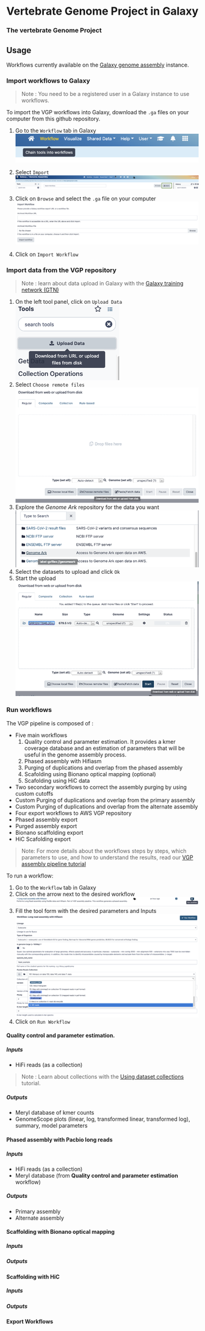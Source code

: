 # Vertebrate Genome Project in Galaxy

### The vertebrate Genome Project


## Usage

Workflows currently available on the [Galaxy genome assembly](https://assembly.usegalaxy.eu/) instance.

### Import workflows to Galaxy

> Note : You need to be a registered user in a Galaxy instance to use workflows.


To import the VGP workflows into Galaxy, download the `.ga` files on your computer from this github repository.

1.  Go to the `Workflow` tab in Galaxy
![](img/galaxy_head.png)

2.  Select `Import` ![](img/import.png)
3.  Click on `Browse` and select the `.ga` file on your computer ![](img/import_screen.png)
4.  Click on `Import Workflow`

### Import data from the VGP repository

> Note : learn about data upload in Galaxy with the [Galaxy training network (GTN)](https://training.galaxyproject.org/training-material/topics/galaxy-interface/)

1.  On the left tool panel, click on `Upload Data`   ![](img/upload.png)
2.  Select `Choose remote files`   ![](img/choose_remote.png)
3.  Explore the *Genome Ark* repository for the data you want ![](img/genomeark_repo.png)
4.  Select the datasets to upload and click `Ok`
5.  Start the upload ![](img/start_upload.png)

### Run workflows

The VGP pipeline is composed of :
-   Five main workflows
    1. Quality control and parameter estimation. It provides a kmer coverage database and an estimation of parameters that will be useful in the genome assembly process.
    2. Phased assembly with Hifiasm
    3. Purging of duplications and overlap from the phased assembly
    4. Scafolding using Bionano optical mapping (optional)
    5. Scafolding using HiC data
-   Two secondary workflows to correct the assembly purging by using custom cutoffs
   - Custom Purging of duplications and overlap from the primary assembly
   - Custom Purging of duplications and overlap from the alternate assembly
-   Four export workflows to AWS VGP repository
   - Phased assembly export
   - Purged assembly export
   - Bionano scaffolding export
   - HiC Scafolding export

> Note: For more details about the workflows steps by steps, which parameters to use, and how to understand the results, read our
[VGP assembly pipeline tutorial](https://training.galaxyproject.org/training-material//topics/assembly/tutorials/vgp_genome_assembly/tutorial.html)


To run a workflow:
1.  Go to the `Workflow` tab in Galaxy
2.  Click on the arrow next to the desired workflow ![](img/run_workflow.png)
3. Fill the tool form with the desired parameters and Inputs ![](img/workflow_form.png)
4. Click on `Run Workflow`



#### Quality control and parameter estimation.


##### Inputs

- HiFi reads (as a collection)

> Note : Learn about collections with the [Using dataset collections](https://training.galaxyproject.org/training-material/topics/galaxy-interface/tutorials/collections/tutorial.html) tutorial.
##### Outputs

- Meryl database of kmer counts
- GenomeScope plots (linear, log, transformed linear, transformed log), summary, model parameters

#### Phased assembly with Pacbio long reads


##### Inputs

- HiFi reads (as a collection)
- Meryl database (from **Quality control and parameter estimation** workflow)

##### Outputs

- Primary assembly 
- Alternate assembly


#### Scaffolding with Bionano optical mapping


##### Inputs

##### Outputs


#### Scaffolding with HiC



##### Inputs

##### Outputs


#### Export Workflows
